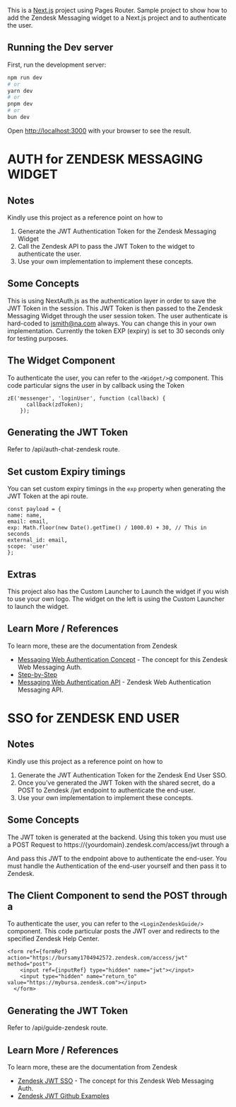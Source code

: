 This is a [Next.js](https://nextjs.org/) project using Pages Router.
Sample project to show how to add the Zendesk Messaging widget to a Next.js project and to authenticate the user.

## Running the Dev server

First, run the development server:

```bash
npm run dev
# or
yarn dev
# or
pnpm dev
# or
bun dev
```

Open [http://localhost:3000](http://localhost:3000) with your browser to see the result.

# AUTH for ZENDESK MESSAGING WIDGET

## Notes

Kindly use this project as a reference point on how to

1. Generate the JWT Authentication Token for the Zendesk Messaging Widget
2. Call the Zendesk API to pass the JWT Token to the widget to authenticate the user.
3. Use your own implementation to implement these concepts.

## Some Concepts

This is using NextAuth.js as the authentication layer in order to save the JWT Token in the session.
This JWT Token is then passed to the Zendesk Messaging Widget through the user session token.
The user authenticate is hard-coded to jsmith@na.com always. You can change this in your own implementation.
Currently the token EXP (expiry) is set to 30 seconds only for testing purposes.

## The Widget Component

To authenticate the user, you can refer to the `<Widget/>`g component.
This code particular signs the user in by callback using the Token

    zE('messenger', 'loginUser', function (callback) {
          callback(zdToken);
        });

## Generating the JWT Token

Refer to /api/auth-chat-zendesk route.

## Set custom Expiry timings

You can set custom expiry timings in the `exp` property when generating the JWT Token at the api route.

    const payload = {
    name: name,
    email: email,
    exp: Math.floor(new Date().getTime() / 1000.0) + 30, // This in seconds
    external_id: email,
    scope: 'user'
    };

## Extras

This project also has the Custom Launcher to Launch the widget if you wish to use your own logo.
The widget on the left is using the Custom Launcher to launch the widget.

## Learn More / References

To learn more, these are the documentation from Zendesk

- [Messaging Web Authentication Concept](https://support.zendesk.com/hc/en-us/articles/4411666638746-Authenticating-end-users-in-messaging-for-the-Web-Widget-and-mobile-SDK) - The concept for this Zendesk Web Messaging Auth.
- [Step-by-Step](https://developer.zendesk.com/documentation/zendesk-web-widget-sdks/sdks/web/enabling_auth_visitors/)
- [Messaging Web Authentication API](https://developer.zendesk.com/api-reference/widget-messaging/web/authentication/) - Zendesk Web Authentication Messaging API.

# SSO for ZENDESK END USER

## Notes

Kindly use this project as a reference point on how to

1. Generate the JWT Authentication Token for the Zendesk End User SSO.
2. Once you've generated the JWT Token with the shared secret, do a POST to Zendesk /jwt endpoint to authenticate the end-user.
3. Use your own implementation to implement these concepts.

## Some Concepts

The JWT token is generated at the backend. Using this token you must use a POST Request to https://{yourdomain}.zendesk.com/access/jwt through a <form>
And pass this JWT to the endpoint above to authenticate the end-user.
You must handle the Authentication of the end-user yourself and then pass it to Zendesk.

## The Client Component to send the POST through a <form>

To authenticate the user, you can refer to the `<LoginZendeskGuide/>` component.
This code particular posts the JWT over and redirects to the specified Zendesk Help Center.

    <form ref={formRef} action="https://bursamy1704942572.zendesk.com/access/jwt" method="post">
        <input ref={inputRef} type="hidden" name="jwt"></input>
        <input type="hidden" name="return_to" value="https://mybursa.zendesk.com"></input>
      </form>

## Generating the JWT Token

Refer to /api/guide-zendesk route.

## Learn More / References

To learn more, these are the documentation from Zendesk

- [Zendesk JWT SSO](https://support.zendesk.com/hc/en-us/articles/4408845838874-Enabling-JWT-single-sign-on) - The concept for this Zendesk Web Messaging Auth.
- [Zendesk JWT Github Examples](https://github.com/zendesk/zendesk_jwt_sso_examples)
